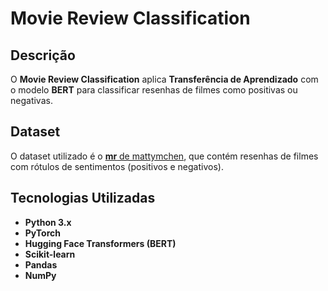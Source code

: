 # Movie Review Classification

## Descrição

O **Movie Review Classification** aplica **Transferência de Aprendizado** com o modelo **BERT** para classificar resenhas de filmes como positivas ou negativas. 

## Dataset

O dataset utilizado é o [**mr** de mattymchen](https://huggingface.co/datasets/mattymchen/mr), que contém resenhas de filmes com rótulos de sentimentos (positivos e negativos).

## Tecnologias Utilizadas

- **Python 3.x**
- **PyTorch**
- **Hugging Face Transformers (BERT)**
- **Scikit-learn**
- **Pandas**
- **NumPy**
